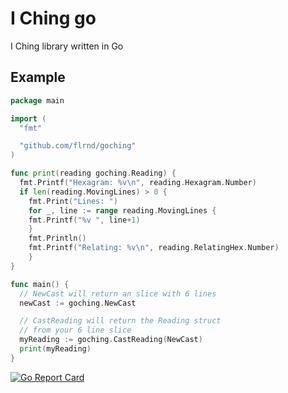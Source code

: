 # I Ching go

I Ching library written in Go

## Example

```Go
package main

import (
  "fmt"

  "github.com/flrnd/goching"
)

func print(reading goching.Reading) {
  fmt.Printf("Hexagram: %v\n", reading.Hexagram.Number)
  if len(reading.MovingLines) > 0 {
    fmt.Print("Lines: ")
    for _, line := range reading.MovingLines {
    fmt.Printf("%v ", line+1)
    }
    fmt.Println()
    fmt.Printf("Relating: %v\n", reading.RelatingHex.Number)
    }
}

func main() {
  // NewCast will return an slice with 6 lines
  newCast := goching.NewCast

  // CastReading will return the Reading struct
  // from your 6 line slice
  myReading := goching.CastReading(NewCast)
  print(myReading)
}
```

[![Go Report Card](https://goreportcard.com/badge/github.com/flrnd/goching)](https://goreportcard.com/report/github.com/flrnd/goching)
